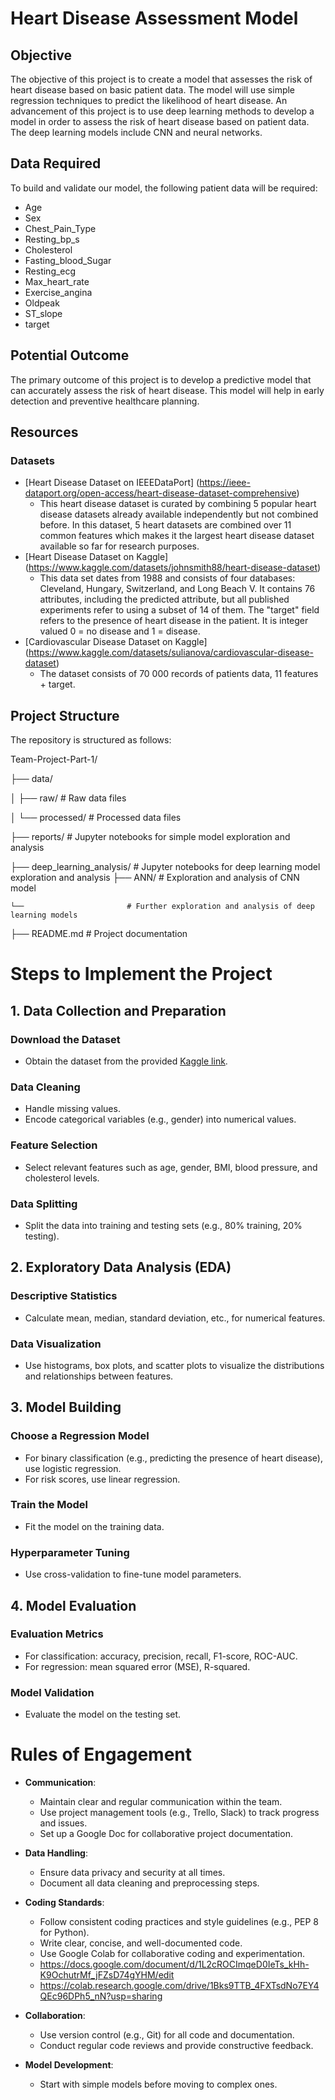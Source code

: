 # Heart Disease Assessment Model

## Objective
The objective of this project is to create a model that assesses the risk of heart disease based on basic patient data. The model will use simple regression techniques to predict the likelihood of heart disease. An advancement of this project is to use deep learning methods to develop a model in order to assess the risk of heart disease based on patient data. The deep learning models include CNN and neural networks. 

## Data Required
To build and validate our model, the following patient data will be required:
- Age
- Sex 
- Chest_Pain_Type
- Resting_bp_s
- Cholesterol
- Fasting_blood_Sugar
- Resting_ecg
- Max_heart_rate
- Exercise_angina
- Oldpeak
- ST_slope
- target


## Potential Outcome
The primary outcome of this project is to develop a predictive model that can accurately assess the risk of heart disease. This model will help in early detection and preventive healthcare planning.

## Resources
### Datasets
- [Heart Disease Dataset on IEEEDataPort] (https://ieee-dataport.org/open-access/heart-disease-dataset-comprehensive)
  - This heart disease dataset is curated by combining 5 popular heart disease datasets already available independently but not combined before. In this dataset, 5 heart datasets are combined over 11 common features which makes it the largest heart disease dataset available so far for research purposes.
- [Heart Disease Dataset on Kaggle] (https://www.kaggle.com/datasets/johnsmith88/heart-disease-dataset)
  - This data set dates from 1988 and consists of four databases: Cleveland, Hungary, Switzerland, and Long Beach V. It contains 76 attributes, including the predicted attribute, but all published experiments refer to using a subset of 14 of them. The "target" field refers to the presence of heart disease in the patient. It is integer valued 0 = no disease and 1 = disease.
- [Cardiovascular Disease Dataset on Kaggle] (https://www.kaggle.com/datasets/sulianova/cardiovascular-disease-dataset)
  - The dataset consists of 70 000 records of patients data, 11 features + target.


## Project Structure
The repository is structured as follows:

Team-Project-Part-1/

├── data/

│   ├── raw/                  # Raw data files

│   └── processed/            # Processed data files

├── reports/                  # Jupyter notebooks for simple model exploration and analysis


├── deep_learning_analysis/   # Jupyter notebooks for deep learning model exploration and analysis 
    ├── ANN/                  # Exploration and analysis of CNN model

    └──                       # Further exploration and analysis of deep learning models

├── README.md                 # Project documentation




# Steps to Implement the Project

## 1. Data Collection and Preparation
### Download the Dataset
- Obtain the dataset from the provided [Kaggle link](https://www.kaggle.com/datasets).

### Data Cleaning
- Handle missing values.
- Encode categorical variables (e.g., gender) into numerical values.

### Feature Selection
- Select relevant features such as age, gender, BMI, blood pressure, and cholesterol levels.

### Data Splitting
- Split the data into training and testing sets (e.g., 80% training, 20% testing).

## 2. Exploratory Data Analysis (EDA)
### Descriptive Statistics
- Calculate mean, median, standard deviation, etc., for numerical features.

### Data Visualization
- Use histograms, box plots, and scatter plots to visualize the distributions and relationships between features.

## 3. Model Building
### Choose a Regression Model
- For binary classification (e.g., predicting the presence of heart disease), use logistic regression.
- For risk scores, use linear regression.

### Train the Model
- Fit the model on the training data.

### Hyperparameter Tuning
- Use cross-validation to fine-tune model parameters.

## 4. Model Evaluation
### Evaluation Metrics
- For classification: accuracy, precision, recall, F1-score, ROC-AUC.
- For regression: mean squared error (MSE), R-squared.

### Model Validation
- Evaluate the model on the testing set.


# Rules of Engagement

- **Communication**:
  - Maintain clear and regular communication within the team.
  - Use project management tools (e.g., Trello, Slack) to track progress and issues.
  - Set up a Google Doc for collaborative project documentation.

- **Data Handling**:
  - Ensure data privacy and security at all times.
  - Document all data cleaning and preprocessing steps.

- **Coding Standards**:
  - Follow consistent coding practices and style guidelines (e.g., PEP 8 for Python).
  - Write clear, concise, and well-documented code.
  - Use Google Colab for collaborative coding and experimentation.
  - https://docs.google.com/document/d/1L2cROCImqeD0IeTs_kHh-K9OchutrMf_jFZsD74gYHM/edit
  - https://colab.research.google.com/drive/1Bks9TTB_4FXTsdNo7EY4QEc96DPh5_nN?usp=sharing
      

- **Collaboration**:
  - Use version control (e.g., Git) for all code and documentation.
  - Conduct regular code reviews and provide constructive feedback.

- **Model Development**:
  - Start with simple models before moving to complex ones.

